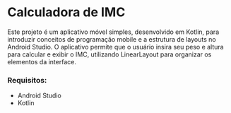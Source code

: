 # Calculadora de IMC
Este projeto é um aplicativo móvel simples, desenvolvido em Kotlin, para introduzir conceitos de programação mobile e a estrutura de layouts no Android Studio.
O aplicativo permite que o usuário insira seu peso e altura para calcular e exibir o IMC, utilizando LinearLayout para organizar os elementos da interface.

### Requisitos:
- Android Studio 
- Kotlin 
